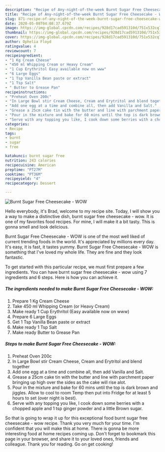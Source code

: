 ```yaml
---
description: "Recipe of Any-night-of-the-week Burnt Sugar Free Cheesecake - WOW"
title: "Recipe of Any-night-of-the-week Burnt Sugar Free Cheesecake - WOW"
slug: 871-recipe-of-any-night-of-the-week-burnt-sugar-free-cheesecake-wow
date: 2020-05-08T04:08:37.679Z
image: https://img-global.cpcdn.com/recipes/928d17cad591310d/751x532cq70/burnt-sugar-free-cheesecake-wow-recipe-main-photo.jpg
thumbnail: https://img-global.cpcdn.com/recipes/928d17cad591310d/751x532cq70/burnt-sugar-free-cheesecake-wow-recipe-main-photo.jpg
cover: https://img-global.cpcdn.com/recipes/928d17cad591310d/751x532cq70/burnt-sugar-free-cheesecake-wow-recipe-main-photo.jpg
author: Ophelia Floyd
ratingvalue: 4
reviewcount: 7
recipeingredient:
- "1 Kg Cream Cheese"
- "450 ml Whipping Cream or Heavy Cream"
- "1 Cup Erythritol Easy available now on www"
- "6 Large Eggs"
- "1 Tsp Vanilla Bean paste or extract"
- "1 Tsp Salt"
- " Butter to Grease Pan"
recipeinstructions:
- "Preheat Oven 200c"
- "In Large Bowl stir Cream Cheese, Cream and Erytritol and blend together"
- "Add one egg at a time and combine all, then add Vanilla and Salt."
- "Grease a 25cm cake tin with the butter and line with parchment paper bringing up high over the sides as the cake will rise alot."
- "Pour in the mixture and bake for 60 mins until the top is dark brown and jiggles. Allow to cool to room Temp then put into Fridge for at least 5 hours to set (over night is best)."
- "Serve with any topping you like, I cook down some berries with a chopped apple and 1 tsp ginger powder and a little Brown sugar."
categories:
- Recipe
tags:
- burnt
- sugar
- free

katakunci: burnt sugar free 
nutrition: 243 calories
recipecuisine: American
preptime: "PT27M"
cooktime: "PT36M"
recipeyield: "4"
recipecategory: Dessert

---
```



![Burnt Sugar Free Cheesecake - WOW](https://img-global.cpcdn.com/recipes/928d17cad591310d/751x532cq70/burnt-sugar-free-cheesecake-wow-recipe-main-photo.jpg)

Hello everybody, it's Brad, welcome to my recipe site. Today, I will show you a way to make a distinctive dish, burnt sugar free cheesecake - wow. It is one of my favorites food recipes. For mine, I will make it a bit tasty. This is gonna smell and look delicious.



Burnt Sugar Free Cheesecake - WOW is one of the most well liked of current trending foods in the world. It's appreciated by millions every day. It's easy, it is fast, it tastes yummy. Burnt Sugar Free Cheesecake - WOW is something that I've loved my whole life. They are fine and they look fantastic.


To get started with this particular recipe, we must first prepare a few ingredients. You can have burnt sugar free cheesecake - wow using 7 ingredients and 6 steps. Here is how you can achieve it.

<!--inarticleads1-->

##### The ingredients needed to make Burnt Sugar Free Cheesecake - WOW:

1. Prepare 1 Kg Cream Cheese
1. Take 450 ml Whipping Cream (or Heavy Cream)
1. Make ready 1 Cup Erythritol (Easy available now on www)
1. Prepare 6 Large Eggs
1. Get 1 Tsp Vanilla Bean paste or extract
1. Make ready 1 Tsp Salt
1. Make ready  Butter to Grease Pan




<!--inarticleads2-->

##### Steps to make Burnt Sugar Free Cheesecake - WOW:

1. Preheat Oven 200c
1. In Large Bowl stir Cream Cheese, Cream and Erytritol and blend together
1. Add one egg at a time and combine all, then add Vanilla and Salt.
1. Grease a 25cm cake tin with the butter and line with parchment paper bringing up high over the sides as the cake will rise alot.
1. Pour in the mixture and bake for 60 mins until the top is dark brown and jiggles. Allow to cool to room Temp then put into Fridge for at least 5 hours to set (over night is best).
1. Serve with any topping you like, I cook down some berries with a chopped apple and 1 tsp ginger powder and a little Brown sugar.




So that is going to wrap it up for this exceptional food burnt sugar free cheesecake - wow recipe. Thank you very much for your time. I'm confident that you will make this at home. There is gonna be more interesting food at home recipes coming up. Don't forget to bookmark this page in your browser, and share it to your loved ones, friends and colleague. Thank you for reading. Go on get cooking!
